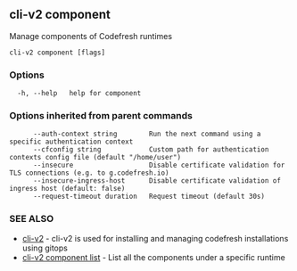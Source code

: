 ## cli-v2 component

Manage components of Codefresh runtimes

```
cli-v2 component [flags]
```

### Options

```
  -h, --help   help for component
```

### Options inherited from parent commands

```
      --auth-context string        Run the next command using a specific authentication context
      --cfconfig string            Custom path for authentication contexts config file (default "/home/user")
      --insecure                   Disable certificate validation for TLS connections (e.g. to g.codefresh.io)
      --insecure-ingress-host      Disable certificate validation of ingress host (default: false)
      --request-timeout duration   Request timeout (default 30s)
```

### SEE ALSO

* [cli-v2](cli-v2.md)	 - cli-v2 is used for installing and managing codefresh installations using gitops
* [cli-v2 component list](cli-v2_component_list.md)	 - List all the components under a specific runtime

